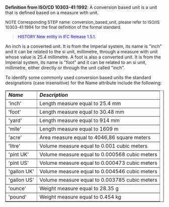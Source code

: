 ﻿**Definition from ISO/CD 10303-41:1992**: A conversion based unit is a unit that is defined based on a measure with unit.

> <font size="-1">
  NOTE Corresponding STEP name: conversion_based_unit, please refer to ISO/IS 10303-41:1994
  for the final definition of the formal standard.
</font>

> <font size="-1" color="#0000FF">HISTORY New entity in IFC Release 1.5.1.
</font>

An inch is a converted unit. It is from the Imperial system, its name is "inch" and it can be related to the si unit, millimetre, through a measure with unit whose value is 25.4 millimetre. A foot is also a converted unit. It is from the Imperial system, its name is "foot" and it can be related to an si unit, millimetre, either directly or through the unit called "inch".

To identify some commonly used conversion based units the standard designations (case insensitive) for the Name attribute include the following:

<table border="1"> 
	<tr> 
		 <td><i><b>Name</b></i></td> 
		 <td><i><b>Description</b></i></td> 
	</tr> 
	<tr> 
		<td>'inch'</td> 
		<td>Length measure equal to 25.4 mm</td> 
	</tr>
	<tr> 
		<td>'foot'</td> 
		<td>Length measure equal to 30.48 mm</td> 
	</tr>
	<tr> 
		<td>'yard'</td> 
		<td>Length measure equal to 914 mm</td> 
	</tr>
	<tr> 
		<td>'mile'</td> 
		<td>Length measure equal to 1609 m</td> 
	</tr>
	<tr> 
		<td>'acre'</td> 
		<td>Area measure equal to 4046,86 square meters</td> 
	</tr>
	<tr> 
		<td>'litre'</td> 
		<td>Volume measure equal to 0.001 cubic meters</td> 
	</tr>
	<tr> 
		<td>'pint UK'</td> 
		<td>Volume measure equal to 0.000568 cubic meters</td> 
	</tr>
	<tr> 
		<td>'pint US'</td> 
		<td>Volume measure equal to 0.000473 cubic meters</td> 
	</tr>
	<tr> 
		<td>'gallon UK'</td> 
		<td>Volume measure equal to 0.004546 cubic meters</td> 
	</tr>
	<tr> 
		<td>'gallon US'</td> 
		<td>Volume measure equal to 0.003785 cubic meters</td> 
	</tr>
	<tr> 
		<td>'ounce'</td> 
		<td>Weight measure equal to 28.35 g</td> 
	</tr>
	<tr> 
		<td>'pound'</td> 
		<td>Weight measure equal to 0.454 kg</td> 
	</tr> 
</table>